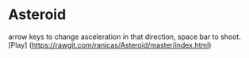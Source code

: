 Asteroid
========
arrow keys to change asceleration in that direction, space bar to shoot. 
[Play] (https://rawgit.com/ranicas/Asteroid/master/index.html)

